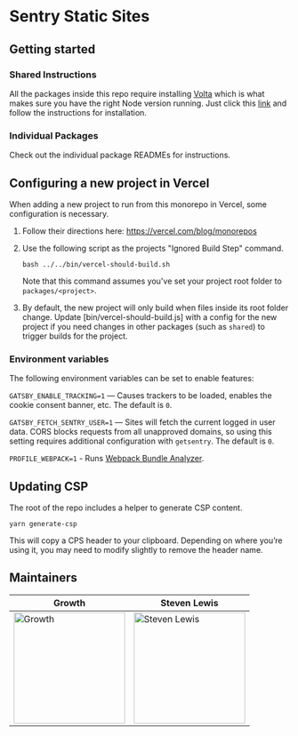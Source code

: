 # Sentry Static Sites

## Getting started

### Shared Instructions

All the packages inside this repo require installing [Volta](https://volta.sh/) which is what makes sure you have the right Node version running. Just click this [link](https://docs.volta.sh/guide/getting-started) and follow the instructions for installation.


### Individual Packages
Check out the individual package READMEs for instructions.

## Configuring a new project in Vercel

When adding a new project to run from this monorepo in Vercel, some configuration is necessary.

1. Follow their directions here: https://vercel.com/blog/monorepos

2. Use the following script as the projects "Ignored Build Step" command.

   ```shell
   bash ../../bin/vercel-should-build.sh
   ```

   Note that this command assumes you've set your project root folder to `packages/<project>`.

3. By default, the new project will only build when files inside its root folder change. Update [bin/vercel-should-build.js] with a config for the new project if you need changes in other packages (such as `shared`) to trigger builds for the project.

### Environment variables

The following environment variables can be set to enable features:

`GATSBY_ENABLE_TRACKING=1` — Causes trackers to be loaded, enables the cookie consent banner, etc. The default is `0`.

`GATSBY_FETCH_SENTRY_USER=1` — Sites will fetch the current logged in user data. CORS blocks requests from all unapproved domains, so using this setting requires additional configuration with `getsentry`. The default is `0`.

`PROFILE_WEBPACK=1` - Runs [Webpack Bundle Analyzer](https://www.npmjs.com/package/webpack-bundle-analyzer).

## Updating CSP

The root of the repo includes a helper to generate CSP content.

```
yarn generate-csp
```

This will copy a CPS header to your clipboard. Depending on where you’re using it, you may need to modify slightly to remove the header name.

## Maintainers

| Growth                                                                                                                                         | Steven Lewis                                                                                                                  |
| ---------------------------------------------------------------------------------------------------------------------------------------------- | ----------------------------------------------------------------------------------------------------------------------------- |
| <a href="https://github.com/scefali/"><img src="https://avatars.githubusercontent.com/t/2258846?s=280&v=4" alt="Growth" width="200"></a> | <a href="https://github.com/stevenplewis/"><img src="https://github.com/stevenplewis.png" alt="Steven Lewis" width="200"></a> |
